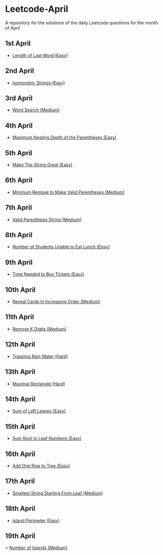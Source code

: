 # Leetcode-April

A repository for the solutions of the daily Leetcode questions for the month of April

## 1st April
- [Length of Last Word (Easy)](https://leetcode.com/problems/length-of-last-word/description/?envType=daily-question&envId=2024-04-01)

## 2nd April
- [Isomorphic Strings (Easy)](https://leetcode.com/problems/isomorphic-strings/description/?envType=daily-question&envId=2024-04-02)

## 3rd April
- [Word Search (Medium)](https://leetcode.com/problems/word-search/description/?envType=daily-question&envId=2024-04-03)

## 4th April
- [Maximum Nesting Depth of the Parentheses (Easy)](https://leetcode.com/problems/maximum-nesting-depth-of-the-parentheses/description/?envType=daily-question&envId=2024-04-04)

## 5th April
- [Make The String Great (Easy)](https://leetcode.com/problems/make-the-string-great/description/?envType=daily-question&envId=2024-04-05)

## 6th April
- [Minimum Remove to Make Valid Parentheses (Medium)](https://leetcode.com/problems/minimum-remove-to-make-valid-parentheses/description/?envType=daily-question&envId=2024-04-06)

## 7th April
- [Valid Parenthesis String (Medium)](https://leetcode.com/problems/valid-parenthesis-string/description/?envType=daily-question&envId=2024-04-07)

## 8th April
- [Number of Students Unable to Eat Lunch (Easy)](https://leetcode.com/problems/number-of-students-unable-to-eat-lunch/description/?envType=daily-question&envId=2024-04-08)

## 9th April
- [Time Needed to Buy Tickets (Easy)](https://leetcode.com/problems/time-needed-to-buy-tickets/description/?envType=daily-question&envId=2024-04-09)

## 10th April
- [Reveal Cards In Increasing Order (Medium)](https://leetcode.com/problems/reveal-cards-in-increasing-order/description/?envType=daily-question&envId=2024-04-10)

## 11th April
- [Remove K Digits (Medium)](https://leetcode.com/problems/remove-k-digits/description/?envType=daily-question&envId=2024-04-11)

## 12th April
- [Trapping Rain Water (Hard)](https://leetcode.com/problems/trapping-rain-water/description/?envType=daily-question&envId=2024-04-12)

## 13th April
- [Maximal Rectangle (Hard)](https://leetcode.com/problems/maximal-rectangle/description/?envType=daily-question&envId=2024-04-13)

## 14th April
- [Sum of Left Leaves (Easy)](https://leetcode.com/problems/sum-of-left-leaves/description/?envType=daily-question&envId=2024-04-14)

## 15th April
- [Sum Root to Leaf Numbers (Easy)](https://leetcode.com/problems/sum-root-to-leaf-numbers/description/?envType=daily-question&envId=2024-04-15)

## 16th April
- [Add One Row to Tree (Easy)](https://leetcode.com/problems/add-one-row-to-tree/description/?envType=daily-question&envId=2024-04-16)

## 17th April
- [Smallest String Starting From Leaf (Medium)](https://leetcode.com/problems/smallest-string-starting-from-leaf/description/?envType=daily-question&envId=2024-04-17)

## 18th April
- [Island Perimeter (Easy)](https://leetcode.com/problems/island-perimeter/description/?envType=daily-question&envId=2024-04-18)

## 19th April
= [Number of Islands (Medium)](https://leetcode.com/problems/number-of-islands/description/?envType=daily-question&envId=2024-04-19)